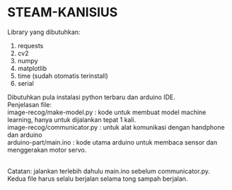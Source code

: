 # STEAM-KANISIUS

Library yang dibutuhkan:
<ol>
<li>requests</li>
<li>cv2</li>
<li>numpy</li>
<li>matplotlib</li>
<li>time (sudah otomatis terinstall)</li>
<li>serial</li>
</ol>
Dibutuhkan pula instalasi python terbaru dan arduino IDE. <br>
Penjelasan file: <br>
image-recog/make-model.py : kode untuk membuat model machine learning, hanya untuk dijalankan tepat 1 kali.
<br>
image-recog/communicator.py : untuk alat komunikasi dengan handphone dan arduino <br>
arduino-part/main.ino : kode utama arduino untuk membaca sensor dan menggerakan motor servo. <br><br>

Catatan: jalankan terlebih dahulu main.ino sebelum communicator.py. <br>
Kedua file harus selalu berjalan selama tong sampah berjalan.
